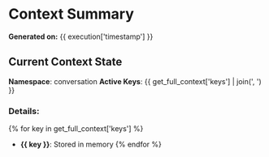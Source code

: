 # Context Summary

**Generated on:** {{ execution['timestamp'] }}

## Current Context State

**Namespace**: conversation
**Active Keys**: {{ get_full_context['keys'] | join(', ') }}

### Details:
{% for key in get_full_context['keys'] %}
- **{{ key }}**: Stored in memory
{% endfor %}
